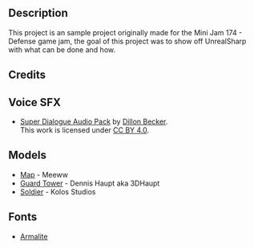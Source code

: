 ## Description

This project is an sample project originally made for the Mini Jam 174 - Defense game jam, the goal of this project was to show off UnrealSharp
with what can be done and how.

## Credits

## Voice SFX
- [Super Dialogue Audio Pack](https://bckr.itch.io/sdap) by [Dillon Becker](https://dillonbecker.com/).  
  This work is licensed under [CC BY 4.0](https://creativecommons.org/licenses/by/4.0/).

## Models
- [Map](https://sketchfab.com/3d-models/stewies-bedroom-b2f26defe3f5494d8eb5e3d6611d67b5) - Meeww  
- [Guard Tower](https://3dhaupt.com/wooden-watch-tower/) - Dennis Haupt aka 3DHaupt  
- [Soldier](https://sketchfab.com/3d-models/low-poly-soldier-daf5de38902e458aa57ff5ba9460ca02) - Kolos Studios  

## Fonts
- [Armalite](https://www.1001fonts.com/armalite-rifle-font.html)